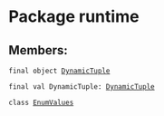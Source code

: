 # Package runtime
## Members:
<pre><code class="language-scala" >final object <a href="./DynamicTuple$.md">DynamicTuple</a></pre></code>
<pre><code class="language-scala" >final val DynamicTuple: <a href="./DynamicTuple$.md">DynamicTuple</a></pre></code>

<pre><code class="language-scala" >class <a href="./EnumValues.md">EnumValues</a></pre></code>
